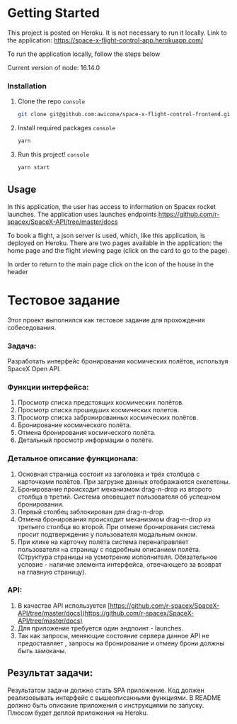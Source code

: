 # Getting Started

This project is posted on Heroku. It is not necessary to run it locally. Link to the application: https://space-x-flight-control-app.herokuapp.com/

To run the application locally, follow the steps below

Current version of node: 16.14.0

### Installation

1. Clone the repo `console`
   ```sh
   git clone git@github.com:awicone/space-x-flight-control-frontend.git
   ```
2. Install required packages `console`
   ```sh
   yarn
   ```
4. Run this project! `console`
   ```js
   yarn start
   ```

## Usage

In this application, the user has access to information on Spacex rocket launches. The application uses launches endpoints https://github.com/r-spacex/SpaceX-API/tree/master/docs

To book a flight, a json server is used, which, like this application, is deployed on Heroku.
There are two pages available in the application: the home page and the flight viewing page (click on the card to go to the page). 

In order to return to the main page click on the icon of the house in the header

# Тестовое задание

Этот проект выполнялся как тестовое задание для прохождения собеседования. 

### Задача:
Разработать интерфейс бронирования космических полётов, используя SpaceX Open API.

### Функции интерфейса:
1. Просмотр списка предстоящих космических полётов.
2. Просмотр списка прошедших космических полетов.
3. Просмотр списка забронированных космических полётов.
4. Бронирование космического полёта.
5. Отмена бронирования космического полёта.
6. Детальный просмотр информации о полёте.

### Детальное описание функционала:
1. Основная страница состоит из заголовка и трёх столбцов с карточками полётов. При загрузке данных отображаются скелетоны.
2. Бронирование происходит механизмом drag-n-drop из второго столбца в третий. Система оповещает пользователя об успешном бронировании.
3. Первый столбец заблокирован для drag-n-drop.
4. Отмена бронирования происходит механизмом drag-n-drop из третьего столбца во второй. При отмене бронирования система просит подтверждения у пользователя модальным окном.
5. При клике на карточку полёта система перенаправляет пользователя на страницу с подробным описанием полёта. (Структура страницы на усмотрение исполнителя. Обязательное условие - наличие элемента интерфейса, отвечающего за возврат на главную страницу).

### API:
1. В качестве API используется [https://github.com/r-spacex/SpaceX-API/tree/master/docs](https://github.com/r-spacex/SpaceX-API/tree/master/docs)
2. Для приложение требуется один эндпоинт - launches.
3. Так как запросы, меняющие состояние сервера данное API не предоставляет , запросы на бронирование и отмену брони должны быть замоканы.

## Результат задачи:
Результатом задачи должно стать SPA приложение. Код должен реализовывать интерфейс с вышеописанными функциями. В README должно быть описание приложения с инструкциями по запуску. Плюсом будет деплой приложения на Heroku.
